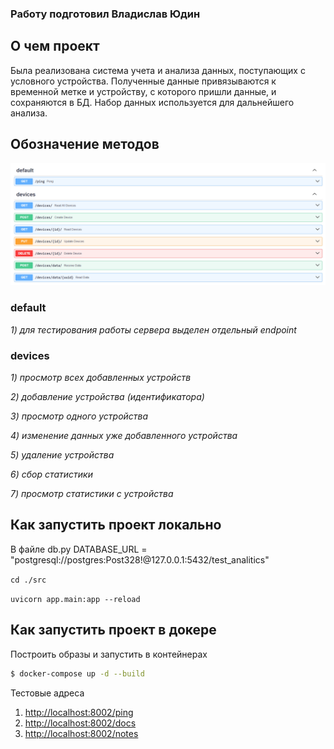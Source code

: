 ### Работу подготовил Владислав Юдин


## О чем проект

Была реализована система учета и анализа данных, поступающих с условного устройства. Полученные данные привязываются к временной метке и устройству, с которого пришли данные, и сохраняются в БД. Набор данных используется для дальнейшего анализа. 

## Обозначение методов

![img.png](img.png)

### default
_1) для тестирования работы сервера выделен отдельный endpoint_

### devices
_1) просмотр всех добавленных устройств_

_2) добавление устройства (идентификатора)_

_3) просмотр одного устройства_

_4) изменение данных уже добавленного устройства_

_5) удаление устройства_

_6) сбор статистики_

_7) просмотр статистики с устройства_

## Как запустить проект локально

В файле db.py 
DATABASE_URL = "postgresql://postgres:Post328!@127.0.0.1:5432/test_analitics"

```cd ./src```

```uvicorn app.main:app --reload``` 


## Как запустить проект в докере

Построить образы и запустить в контейнерах

```sh
$ docker-compose up -d --build
```

Тестовые адреса

1. [http://localhost:8002/ping](http://localhost:8002/ping)
1. [http://localhost:8002/docs](http://localhost:8002/docs)
1. [http://localhost:8002/notes](http://localhost:8002/notes)